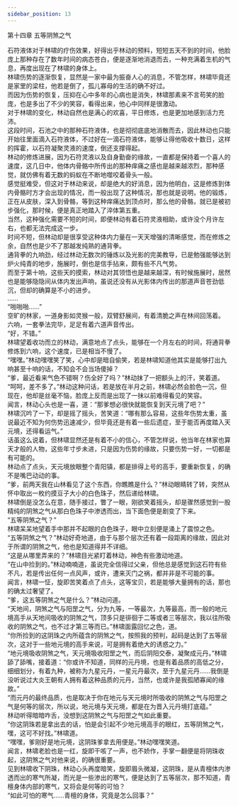 ```yaml
---
sidebar_position: 13
---
```

 第十四章 五等阴煞之气


石符液体对于林啸的疗伤效果，好得出乎林动的预料，短短五天不到的时间，他脸庞上那种存在了数年时间的病态苍白，便是逐渐地消退而去，一种充满着生机的气息，再度出现在了林啸的身体上。  
林啸伤势的逐渐恢复，显然是一家中最为振奋人心的消息，不管怎样，林啸毕竟还是家里的梁柱，他若是倒了，孤儿寡母的生活的确不好过。  
而因为伤势的恢复，压抑在心中多年的心病也是消失，林啸那素来不言苟笑的脸庞，也是多出了不少的笑容，看得出来，他心中同样是很激动。  
对于林啸的变化，林动自然也是满心的欢喜，平日修炼，也是更加地感到活力充沛。  
这段时间，石池之中的那种石符液体，也是彻彻底底地消散而去，因此林动也只能开始往里面滴入石符液体，不过好在一滴石符液体，能够让得他吸收十数日，这样的挥霍，以石符凝聚灵液的速度，倒还支撑得起。  
林动的修炼进展，因为石符灵液以及自身勤奋的缘故，一直都是保持着一个喜人的速度，这几日中，他体内骨骼中所传出的那种痒痛之感也是越来越浓烈，那种感觉，就仿佛有着无数的蚂蚁在不断地噬咬着骨头一般。  
感觉挺难受，但这对于林动来说，却是绝大的好消息，因为他明白，这是修炼到体内骨骼时方才会出现的情况，而一般出现了这种情况，那也就是说明，他的锻炼，正在从皮肤，深入到骨骼，等到这种痒痛达到顶点时，那么他的骨骼，就已是被初步强化，那时候，便是真正地踏入了淬体第五重。  
当然，这种强化需要不短的时间，即便林动有着石符灵液相助，或许没个月许左右，也都无法完成这一步。  
时间不短，但林动却是很享受这种体内力量在一天天增强的清晰感觉，而在修炼之余，自然也是少不了那越发纯熟的通背拳。  
通背拳的九响劲，经过林动无数次的锤炼以及光影的完美教导，已是勉强能够达到炉火纯青的地步，施展时，倒也是信手拈来，颇有些不凡气势。  
而至于第十响，这些天的摸索，林动对其领悟也是越来越深，有时候施展时，居然也是能够隐隐间从体内发出声响，虽说还没有从光影体内传出的那道声音苍劲低沉，但却的确算是不小的进步。  
……  
“啪啪啪……”  
空旷的林家，一道身影如灵猴一般，双臂舒展间，有着清脆之声在林间回荡着。  
六响，一套拳法完毕，足足有着六道声音传出。  
“好，不错。”  
林啸望着收功而立的林动，满意地点了点头，能够在一个月左右的时间，将通背拳修炼到六响，这个速度，已是相当不慢了。  
“嘿嘿。”林动嘿嘿笑了笑，心中却是暗自偷笑，若是林啸知道他其实是能够打出九响甚至十响的话，不知会不会当场傻掉？  
“爹，最近看来气色不错啊？伤全好了吗？”林动抹了一把额头上的汗，笑着道。  
“呵呵，差不多了。”林动这种问话，若是放在半月之前，林啸必然会脸色一沉，但现在，他却是丝毫不恼，脸庞上反而是出现了一抹以前难得看见的笑容。  
闻言，林动心头也是一喜，道：“那爹想必很快就能恢复到天元境了吧？”  
林啸沉吟了一下，却是摇了摇头，苦笑道：“哪有那么容易，这些年伤势太重，虽说最近不知为何伤势迅速减少，但毕竟还是有着一些后遗症，至于能否再度踏入天元境，还得看运气。”  
话虽这么说着，但林啸显然还是有着不小的信心，不管怎样说，他当年在林家也算天才般的人物，这些年寸步未进，只是因为伤势的缘故，只要伤势一好，一切都是有可能的。  
林动点了点头，天元境放眼整个青阳镇，都是排得上号的高手，要重新恢复，的确不是嘴巴动动的事。  
“爹，前两天我在山林看见了这个东西，你瞧瞧是什么？”林动眼睛转了转，突然从怀中取出一枚约摸豆子大小的白色珠子，然后递给林啸。  
林啸倒是没怎么在意，随手接过，瞥了一眼，刚欲笑着摇头，却是骤然感觉到一股精纯的阴煞之气从那白色珠子中渗透而出，当下面色便是剧变了下来。  
“五等阴煞之气？”  
林啸呆呆地望着手中那并不起眼的白色珠子，眼中立刻便是涌上了震惊之色。  
“五等阴煞之气？”林动好奇地道，由于与那个层次还有着一段距离的缘故，因此对于所谓的阴煞之气，他也是知道得并不详细。  
“这是从哪里弄来的？”林啸目光紧盯着林动，神色有些激动地道。  
“在山中捡到的。”林动喃喃道，虽说完全信得过父亲，但他总是感觉到这石符有些不凡，若是传出任何一点风声，或许，遭来灭门之祸，都并非是不可能的事。  
闻言，林啸一怔，旋即苦笑着点了点头，这等宝贝，若是能够大量拥有的话，那也的确太过奢望了。  
“爹，这五等阴煞之气是什么？”林动问道。  
“天地间，阴煞之气与阳罡之气，分为九等，一等最次，九等最高，而一般的地元境高手从天地间吸收的阴煞之气，顶多只是徘徊于二等或者三等层次，我以往所吸收的阴煞之气，也不过才第三等而已。”林啸面露回忆之色，道。  
“你所捡到的这阴珠之内所蕴含的阴煞之气，按照我的预判，起码是达到了五等层次，这对于一些地元境的高手来说，可是拥有着绝大的诱惑之力。”  
“地元境吸收阴煞之气，天元境吸收阳罡之气，而后阴阳交泰，凝聚成元丹。”林啸舔了舔嘴，接着道：“你或许不知道，同样的元丹境，也是有着品质的高低之分，细细划分，有着九种，被称为九星元丹，一星元丹最次，至于九星元丹……我倒是没听说过大炎王朝有人拥有着这种品质的元丹，当然，也或许是我孤陋寡闻的缘故。”  
“而元丹的最终品质，也是取决于你在地元与天元境时所吸收的阴煞之气与阳罡之气是何等的层次，所以说，地元境与天元境，都是在为晋入元丹境打底蕴。”  
林动听得暗暗咋舌，没想到这阴煞之气与阳罡之气如此重要。  
“你这阴珠若是拿出去的话，怕是会引起不少地元境高手的眼红，五等阴煞之气，嘿，这可不好找。”林啸道。  
“嘿嘿，爹刚好是地元境，这阴珠爹拿去用便是。”林动嘿嘿笑道。  
闻言，林啸老脸也是一红，旋即干咳了一声，也不娇作，手掌一翻便是将阴珠收起，这阴煞之气对他来说，的确很重要。  
见到林啸收下阴珠，林动心头再度暗笑，旋即眉头微凝，这阴珠，是从青檀体内渗透而出的寒气所凝，而光是一些渗出的寒气，便是达到了五等层次，那不知道，青檀身体内部的寒气，又将会是何等的可怕？  
“如此可怕的寒气……青檀的身体，究竟是怎么回事？”  
  
  
